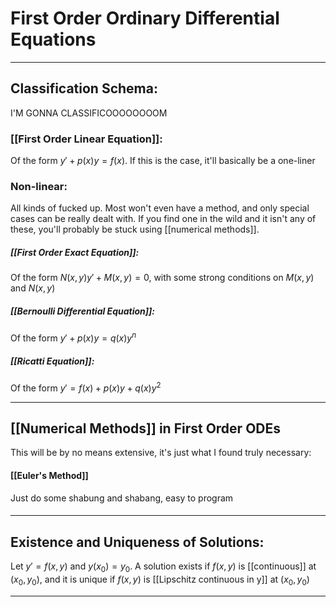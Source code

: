 # First Order Ordinary Differential Equations 
---
## Classification Schema:
I'M GONNA CLASSIFICOOOOOOOOM


### [[First Order Linear Equation]]:
Of the form $y' + p(x)y = f(x)$. If this is the case, it'll basically be a one-liner

### Non-linear:
All kinds of fucked up. Most won't even have a method, and only special cases can be really dealt with. If you find one in the wild and it isn't any of these, you'll probably be stuck using [[numerical methods]].

##### [[First Order Exact Equation]]:
Of the form $N(x,y)y' + M(x,y) = 0$, with some strong conditions on $M(x,y)$ and $N(x,y)$
##### [[Bernoulli Differential Equation]]:
Of the form $y' + p(x)y = q(x)y^n$

##### [[Ricatti Equation]]:
Of the form $y' = f(x) + p(x)y + q(x)y^2$

---
## [[Numerical Methods]] in First Order ODEs

This will be by no means extensive, it's just what I found truly necessary:

#### [[Euler's Method]]
Just do some shabung and shabang, easy to program

####
---
## Existence and Uniqueness of Solutions:

Let $y' = f(x,y)$ and $y(x_0) = y_0$. A solution exists if $f(x,y)$ is [[continuous]] at $(x_0,y_0)$, and it is unique if $f(x,y)$ is [[Lipschitz continuous in y]] at $(x_0,y_0)$

---
